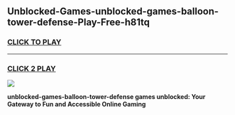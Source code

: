
## Unblocked-Games-unblocked-games-balloon-tower-defense-Play-Free-h81tq
<h3>
<a href="https://premium76.site?title=unblocked-games-balloon-tower-defense&ref=23A">CLICK TO PLAY</a></h3>
<hr>

<h3>
<a href="https://premium76.site?title=unblocked-games-balloon-tower-defense&ref=23A">CLICK 2 PLAY</a>
  
</h3>

<a href="https://premium76.site?title=unblocked-games-balloon-tower-defense&ref=23A"><img src="https://clearcache.store/games.png"></a>


**unblocked-games-balloon-tower-defense games unblocked: Your Gateway to Fun and Accessible Online Gaming**

